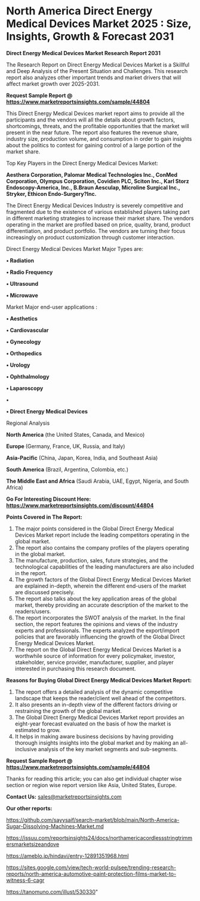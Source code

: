# North America Direct Energy Medical Devices Market 2025 : Size, Insights, Growth & Forecast 2031

<strong>Direct Energy Medical Devices Market Research Report 2031</strong>

The Research Report on Direct Energy Medical Devices Market is a Skillful and Deep Analysis of the Present Situation and Challenges. This research report also analyzes other important trends and market drivers that will affect market growth over 2025-2031.

<strong>Request Sample Report @ <a href=https://www.marketreportsinsights.com/sample/44804>https://www.marketreportsinsights.com/sample/44804</a></strong>

This Direct Energy Medical Devices market report aims to provide all the participants and the vendors will all the details about growth factors, shortcomings, threats, and the profitable opportunities that the market will present in the near future. The report also features the revenue share, industry size, production volume, and consumption in order to gain insights about the politics to contest for gaining control of a large portion of the market share.

Top Key Players in the Direct Energy Medical Devices Market:

<strong>Aesthera Corporation, Palomar Medical Technologies Inc., ConMed Corporation, Olympus Corporation, Covidien PLC, Sciton Inc., Karl Storz Endoscopy-America, Inc., B.Braun Aesculap, Microline Surgical Inc., Stryker, Ethicon Endo-Surgery?Inc.</strong>

The Direct Energy Medical Devices Industry is severely competitive and fragmented due to the existence of various established players taking part in different marketing strategies to increase their market share. The vendors operating in the market are profiled based on price, quality, brand, product differentiation, and product portfolio. The vendors are turning their focus increasingly on product customization through customer interaction.

Direct Energy Medical Devices Market Major Types are:

<strong>•  Radiation

•  Radio Frequency

•  Ultrasound

•  Microwave</strong>

Market Major end-user applications :

<strong>•  Aesthetics

•  Cardiovascular

•  Gynecology

•  Orthopedics

•  Urology

•  Ophthalmology

•  Laparoscopy

•  

•  Direct Energy Medical Devices</strong>

Regional Analysis

</u><strong><b>North America</b></strong> (the United States, Canada, and Mexico)

<strong><b>Europe </b></strong>(Germany, France, UK, Russia, and Italy)

<strong><b>Asia-Pacific</b></strong> (China, Japan, Korea, India, and Southeast Asia)

<strong><b>South America</b></strong> (Brazil, Argentina, Colombia, etc.)

<strong><b>The Middle East and Africa</b></strong> (Saudi Arabia, UAE, Egypt, Nigeria, and South Africa)

<strong>Go For Interesting Discount Here: <a href=https://www.marketreportsinsights.com/discount/44804>https://www.marketreportsinsights.com/discount/44804</a></strong>

<strong>Points Covered in The Report:</strong>
<ol>
  <li>The major points considered in the Global Direct Energy Medical Devices Market report include the leading competitors operating in the global market.</li>
  <li>The report also contains the company profiles of the players operating in the global market.</li>
  <li>The manufacture, production, sales, future strategies, and the technological capabilities of the leading manufacturers are also included in the report.</li>
  <li>The growth factors of the Global Direct Energy Medical Devices Market are explained in-depth, wherein the different end-users of the market are discussed precisely.</li>
  <li>The report also talks about the key application areas of the global market, thereby providing an accurate description of the market to the readers/users.</li>
  <li>The report incorporates the SWOT analysis of the market. In the final section, the report features the opinions and views of the industry experts and professionals. The experts analyzed the export/import policies that are favorably influencing the growth of the Global Direct Energy Medical Devices Market.</li>
  <li>The report on the Global Direct Energy Medical Devices Market is a worthwhile source of information for every policymaker, investor, stakeholder, service provider, manufacturer, supplier, and player interested in purchasing this research document.</li>
</ol>
<strong>Reasons for Buying Global Direct Energy Medical Devices Market Report:</strong>

<ol>
  <li>The report offers a detailed analysis of the dynamic competitive landscape that keeps the reader/client well ahead of the competitors.</li>
  <li>It also presents an in-depth view of the different factors driving or restraining the growth of the global market.</li>
  <li>The Global Direct Energy Medical Devices Market report provides an eight-year forecast evaluated on the basis of how the market is estimated to grow.</li>
  <li>It helps in making aware business decisions by having providing thorough insights insights into the global market and by making an all-inclusive analysis of the key market segments and sub-segments.</li>
</ol>
<strong>Request Sample Report @ <a href=https://www.marketreportsinsights.com/sample/44804>https://www.marketreportsinsights.com/sample/44804</a></strong>


Thanks for reading this article; you can also get individual chapter wise section or region wise report version like Asia, United States, Europe.

<strong>Contact Us:</strong>
sales@marketreportsinsights.com

<strong>Our other reports:</strong>

<a href=https://github.com/sayysaif/search-market/blob/main/North-America-Sugar-Dissolving-Machines-Market.md>https://github.com/sayysaif/search-market/blob/main/North-America-Sugar-Dissolving-Machines-Market.md</a>

<a href=https://issuu.com/reportsinsights24/docs/northamericacordlessstringtrimmersmarketsizeandove>https://issuu.com/reportsinsights24/docs/northamericacordlessstringtrimmersmarketsizeandove</a>

<a href=https://ameblo.jp/hindavi/entry-12891351968.html>https://ameblo.jp/hindavi/entry-12891351968.html</a>

<a href=https://sites.google.com/view/tech-world-pulsee/trending-research-reports/north-america-automotive-paint-protection-films-market-to-witness-6-cagr>https://sites.google.com/view/tech-world-pulsee/trending-research-reports/north-america-automotive-paint-protection-films-market-to-witness-6-cagr</a>

<a href=https://tanomuno.com/illust/530330>https://tanomuno.com/illust/530330</a>"
